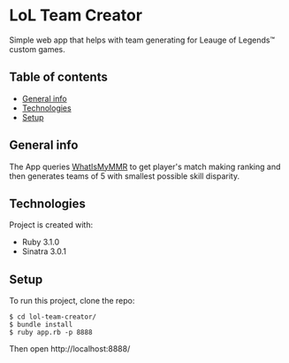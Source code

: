 # LoL Team Creator

Simple web app that helps with team generating for Leauge of Legends:tm: custom games.

## Table of contents

- [General info](#general-info)
- [Technologies](#technologies)
- [Setup](#setup)

## General info

The App queries [WhatIsMyMMR](https://euw.whatismymmr.com) to get player's match making ranking and then generates teams of 5 with smallest possible skill disparity.

## Technologies

Project is created with:

- Ruby 3.1.0
- Sinatra 3.0.1

## Setup

To run this project, clone the repo:

```
$ cd lol-team-creator/
$ bundle install
$ ruby app.rb -p 8888
```

Then open http://localhost:8888/
